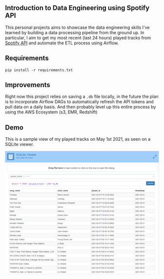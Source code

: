 

## Introduction to Data Engineering using Spotify API

This personal projects aims to showcase the data engineering skills I've learned by building a data processing pipeline from the ground up. In particular, I aim to get my most recent (last 24 hours) played tracks from [Spotify API](https://developer.spotify.com/console/get-recently-played/?limit=50&after=1484811043508&before=) and automate the ETL process using Airflow.

## Requirements

```
pip install -r requirements.txt
```

## Improvements

Right now this project relies on saving a `.db` file locally, in the future the plan is to incorporate Airflow DAGs to automatically refresh the API tokens and pull data on a daily basis. And then probably level up this entire process by using the AWS Ecosystem (s3, EMR, Redshift)

## Demo

This is a sample view of my played tracks on May 1st 2021, as seen on a SQLite viewer.

![](https://github.com/neooooo28/spotify-etl/blob/main/demo_photos/demo1_sqlite_view.png)
